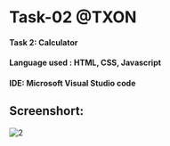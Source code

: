 # Task-02 @TXON

#### Task 2: Calculator
#### Language used : HTML, CSS, Javascript
#### IDE: Microsoft Visual Studio code

## Screenshort:
![2](https://user-images.githubusercontent.com/90950477/205429062-dd66709a-df1f-4458-96e3-009ff484565b.png)
